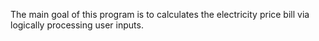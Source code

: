 The main goal of this program is to calculates the electricity price bill via logically processing user inputs. 